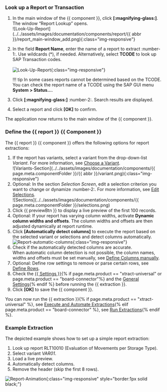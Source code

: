 

### Look up a Report or Transaction
1. In the main window of the {{ component }}, click **[:magnifying-glass:]**. The window “Report Lookup” opens.<br>
![Look-Up-Report](../../assets/images/documentation/components/report/{{ abbr }}/report_main-window_add.png){:class="img-responsive"}	
2. In the field **Report Name**, enter the name of a report to extract :number-1:. Use wildcards (*), if needed.
Alternatively, select **TCODE** to look up SAP Transaction codes. <br>	
![Look-Up-Report](../../assets/images/documentation/components/report/report_look-up.png){:class="img-responsive"}	

	!!! tip
		In some cases reports cannot be determined based on the TCODE. 
		You can check the report name of a TCODE using the SAP GUI menu **System > Status...**.
		
3. Click **[:magnifying-glass:]** :number-2:. Search results are displayed.
4. Select a report and click **[OK]** to confirm.

The application now returns to the main window of the {{ component }}.

### Define the {{ report }}  {{ Component }}

The {{ report }} {{ component }} offers the following options for report extractions:

1. If the report has variants, select a variant from the drop-down-list *Variant*. For more information, see [Choose a Variant](variants-and-selections.md/#choose-a-variant).<br>
![Variants-Section](../../assets/images/documentation/components/{{ page.meta.componentFolder }}/{{ abbr }}/variant.png){:class="img-responsive"}
2. Optional: In the section *Selection Screen*, edit a selection criterion you want to change or dynamize :number-2:. For more information, see [Edit Selections](variants-and-selections.md/#edit-selections).<br>
![Sections](../../assets/images/documentation/components/{{ page.meta.componentFolder }}/selections.png)
3. Click {{ previewBtn }} to display a live preview of the first 100 records.
4. Optional: If your report has varying column widths, activate **Dynamic column widths and offsets**.
The column widths and offsets are then adjusted dynamically at report runtime. 
5. Click **[Automatically detect columns]** to execute the report based on the selected variant or selections and detect columns automatically.<br>
![Report-automatic-columns](../../assets/images/documentation/components/report/Report_new_automatic_columns.png){:class="img-responsive"} 
6. Check if the automatically detected columns are accurate. <br>
When automatic column detection is not possible, the column names, widths and offsets must be set manually, see [Define Columns manually](report-columns-define.md/#define-columns-manually).
7. Optional: Define row settings to remove or parse certain rows, see [Define Rows](report-rows-define.md).
8. Check the [{{ Settings }}](settings.md){% if page.meta.product == "xtract-universal" or page.meta.product == "board-connector"%} and the [General Settings](general-settings.md){% endif %} before running the {{ extraction }}.
9. Click **[OK]** to save the {{ component }}.

You can now run the {{ extraction }}{% if page.meta.product == "xtract-universal" %}, see [Execute and Automate Extractions](../execute-and-automate/index.md){% elif page.meta.product == "board-connector" %}, see [Run Extractions](../run-extractions.md){% endif %}.


### Example Extraction

The depicted example shows how to set up a simple report extraction:

1. Look up report RLT10010 (Evaluation of Movements per Storage Type).
2. Select variant *VAR01*.
3. Load a live preview.
4. Automatically detect columns.
5. Remove the header (skip the first 8 rows).

![Report-Animation](../../assets/images/documentation/components/report/report.gif){:class="img-responsive" style="border:1px solid black;"}

